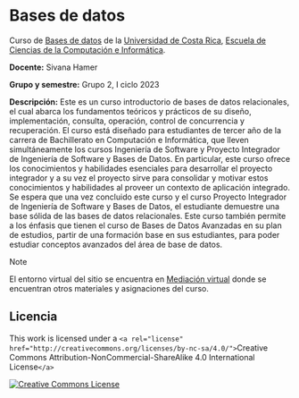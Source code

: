 # Bases de datos

Curso de [Bases de datos](https://www.ecci.ucr.ac.cr/cursos/ci-0127) de la [Universidad de Costa Rica](https://www.ucr.ac.cr/), [Escuela de Ciencias de la Computación e Informática](https://www.ecci.ucr.ac.cr/).

**Docente:** Sivana Hamer

**Grupo y semestre:**  Grupo 2, I ciclo 2023

**Descripción:** Este es un curso introductorio de bases de datos relacionales, el cual abarca los fundamentos teóricos y prácticos de su diseño, implementación, consulta, operación, control de concurrencia y recuperación. El curso está diseñado para estudiantes de tercer año de la carrera de Bachillerato en Computación e Informática, que lleven simultáneamente los cursos Ingeniería de Software y Proyecto Integrador de Ingeniería de Software y Bases de Datos. En particular, este curso ofrece los conocimientos y habilidades esenciales para desarrollar el proyecto integrador y a su vez el proyecto sirve para consolidar y motivar estos conocimientos y habilidades al proveer un contexto de aplicación integrado.  Se espera que una vez concluido este curso y el curso Proyecto Integrador de Ingeniería de Software y Bases de Datos, el estudiante demuestre una base sólida de las bases de datos relacionales. Este curso también permite a los énfasis que tienen el curso de Bases de Datos Avanzadas en su plan de estudios, partir de una formación base en sus estudiantes, para poder estudiar conceptos avanzados del área de base de datos.

> [!NOTE]
> El entorno virtual del sitio se encuentra en [Mediación virtual](https://mv1.mediacionvirtual.ucr.ac.cr/course/view.php?id=29990) donde se encuentran otros materiales y asignaciones del curso.


## Licencia

This work is licensed under a `<a rel="license" href="http://creativecommons.org/licenses/by-nc-sa/4.0/">`Creative Commons Attribution-NonCommercial-ShareAlike 4.0 International License`</a>`

<a rel="license" href="http://creativecommons.org/licenses/by-nc-sa/4.0/"><img alt="Creative Commons License" style="border-width:0" src="https://i.creativecommons.org/l/by-nc-sa/4.0/88x31.png" /></a>
